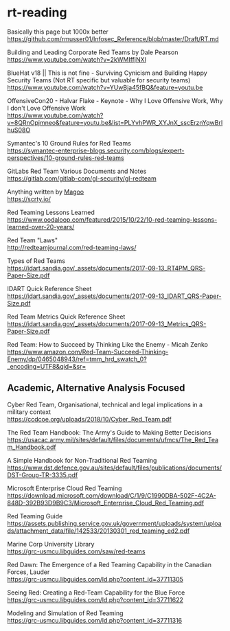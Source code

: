 # rt-reading

Basically this page but 1000x better\
https://github.com/rmusser01/Infosec_Reference/blob/master/Draft/RT.md

Building and Leading Corporate Red Teams by Dale Pearson\
https://www.youtube.com/watch?v=2kWMIffjNXI

BlueHat v18 || This is not fine - Surviving Cynicism and Building Happy Security Teams (Not RT specific but valuable for security teams)\
https://www.youtube.com/watch?v=YUwBja45fBQ&feature=youtu.be


OffensiveCon20 - Halvar Flake - Keynote - Why I Love Offensive Work, Why I don't Love Offensive Work\
https://www.youtube.com/watch?v=8QRnOpjmneo&feature=youtu.be&list=PLYvhPWR_XYJnX_sscErznYqwBrIhuS08O


Symantec's 10 Ground Rules for Red Teams\
https://symantec-enterprise-blogs.security.com/blogs/expert-perspectives/10-ground-rules-red-teams


GitLabs Red Team Various Documents and Notes\
https://gitlab.com/gitlab-com/gl-security/gl-redteam


Anything written by [Magoo](https://twitter.com/magoo)\
https://scrty.io/


Red Teaming Lessons Learned\
https://www.oodaloop.com/featured/2015/10/22/10-red-teaming-lessons-learned-over-20-years/


Red Team "Laws"\
http://redteamjournal.com/red-teaming-laws/


Types of Red Teams\
https://idart.sandia.gov/_assets/documents/2017-09-13_RT4PM_QRS-Paper-Size.pdf


IDART Quick Reference Sheet\
https://idart.sandia.gov/_assets/documents/2017-09-13_IDART_QRS-Paper-Size.pdf


Red Team Metrics Quick Reference Sheet\
https://idart.sandia.gov/_assets/documents/2017-09-13_Metrics_QRS-Paper-Size.pdf


Red Team: How to Succeed by Thinking Like the Enemy - Micah Zenko\
https://www.amazon.com/Red-Team-Succeed-Thinking-Enemy/dp/0465048943/ref=tmm_hrd_swatch_0?_encoding=UTF8&qid=&sr=



## Academic, Alternative Analysis Focused

Cyber Red Team, Organisational, technical and legal implications in a military context\
https://ccdcoe.org/uploads/2018/10/Cyber_Red_Team.pdf


The Red Team Handbook: The Army's Guide to Making Better Decisions\
https://usacac.army.mil/sites/default/files/documents/ufmcs/The_Red_Team_Handbook.pdf


A Simple Handbook for Non-Traditional Red Teaming\
https://www.dst.defence.gov.au/sites/default/files/publications/documents/DST-Group-TR-3335.pdf


Microsoft Enterprise Cloud Red Teaming\
https://download.microsoft.com/download/C/1/9/C1990DBA-502F-4C2A-848D-392B93D9B9C3/Microsoft_Enterprise_Cloud_Red_Teaming.pdf


Red Teaming Guide\
https://assets.publishing.service.gov.uk/government/uploads/system/uploads/attachment_data/file/142533/20130301_red_teaming_ed2.pdf


Marine Corp University Library\
https://grc-usmcu.libguides.com/saw/red-teams


Red Dawn: The Emergence of a Red Teaming Capability in the Canadian Forces, Lauder\
https://grc-usmcu.libguides.com/ld.php?content_id=37711305


Seeing Red: Creating a Red-Team Capability for the Blue Force\
https://grc-usmcu.libguides.com/ld.php?content_id=37711622


Modeling and Simulation of Red Teaming\
https://grc-usmcu.libguides.com/ld.php?content_id=37711316


